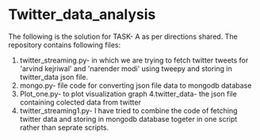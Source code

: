 # Twitter_data_analysis
The following is the solution for TASK- A as per directions shared.
The repository contains following files:
1. twitter_streaming.py- in which we are trying to fetch twitter tweets for 'arvind kejriwal' and 'narender modi' using tweepy and storing in twitter_data json file.
2. mongo.py- file code for converting json file data to mongodb database
3. Plot_one.py- to plot visualization graph
4.twitter_data- the json file containing colected data from twitter
5. twitter_streaming1.py- I have tried to combine the code of fetching twitter data and storing in mongodb database togeter in one script rather than seprate scripts.
